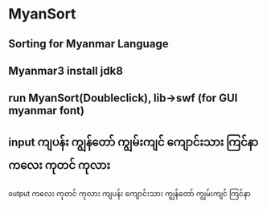 # MyanSort
Sorting for Myanmar Language
---
Myanmar3
install jdk8
---
run MyanSort(Doubleclick), lib->swf (for GUI myanmar font)
--

input
ကျပန်း
ကျွန်တော်
ကျွမ်းကျင်
ကျောင်းသား
ကြင်နာ
ကလေး
ကုတင်
ကုလား
---
output
ကလေး
 ကုတင်
 ကုလား 
ကျပန်း
 ကျောင်းသား
 ကျွန်တော်
 ကျွမ်းကျင်
 ကြင်နာ
 
